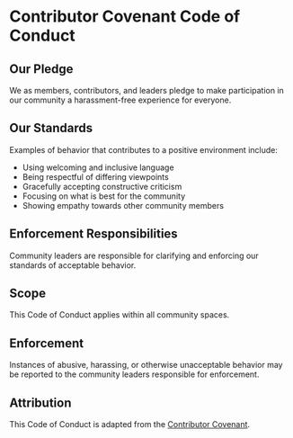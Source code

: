 # Contributor Covenant Code of Conduct

## Our Pledge

We as members, contributors, and leaders pledge to make participation in our community a harassment-free experience for everyone.

## Our Standards

Examples of behavior that contributes to a positive environment include:

- Using welcoming and inclusive language
- Being respectful of differing viewpoints
- Gracefully accepting constructive criticism
- Focusing on what is best for the community
- Showing empathy towards other community members

## Enforcement Responsibilities

Community leaders are responsible for clarifying and enforcing our standards of acceptable behavior.

## Scope

This Code of Conduct applies within all community spaces.

## Enforcement

Instances of abusive, harassing, or otherwise unacceptable behavior may be reported to the community leaders responsible for enforcement.

## Attribution

This Code of Conduct is adapted from the [Contributor Covenant](https://www.contributor-covenant.org/version/2/1/code_of_conduct/).